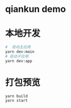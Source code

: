# qiankun demo

# 本地开发

```bash
#  启动主应用
yarn dev:main
# 启动子应用
yarn dev:app
```

# 打包预览

```bash
yarn build
yarn start
```
